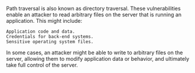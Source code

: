 Path traversal is also known as directory traversal. These vulnerabilities enable an attacker to read arbitrary files on the server that is running an application. This might include:

    Application code and data.
    Credentials for back-end systems.
    Sensitive operating system files.

In some cases, an attacker might be able to write to arbitrary files on the server, allowing them to modify application data or behavior, and ultimately take full control of the server.
